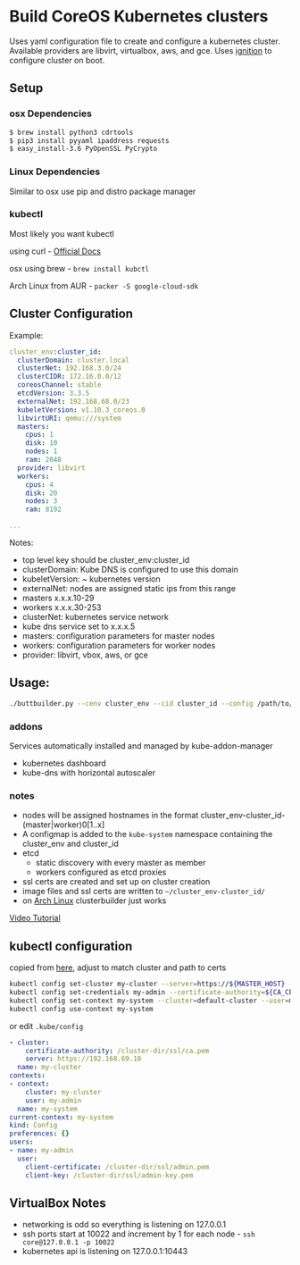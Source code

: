# Build CoreOS Kubernetes clusters

Uses yaml configuration file to create and configure a kubernetes cluster. Available providers are libvirt, virtualbox, aws, and gce. Uses [ignition](https://coreos.com/ignition/docs/latest/) to configure cluster on boot.

## Setup
### osx Dependencies
```sh
$ brew install python3 cdrtools
$ pip3 install pyyaml ipaddress requests
$ easy_install-3.6 PyOpenSSL PyCrypto
```
### Linux Dependencies
Similar to osx use pip and distro package manager

### kubectl
Most likely you want kubectl

using curl - [Official Docs](https://kubernetes.io/docs/user-guide/prereqs/)

osx using brew - `brew install kubctl`

Arch Linux from AUR - `packer -S google-cloud-sdk`

## Cluster Configuration

Example:

```yaml
cluster_env:cluster_id:
  clusterDomain: cluster.local
  clusterNet: 192.168.3.0/24
  clusterCIDR: 172.16.0.0/12
  coreosChannel: stable
  etcdVersion: 3.3.5
  externalNet: 192.168.68.0/23
  kubeletVersion: v1.10.3_coreos.0
  libvirtURI: qemu:///system
  masters:
    cpus: 1
    disk: 10
    nodes: 1
    ram: 2048
  provider: libvirt
  workers:
    cpus: 4
    disk: 20
    nodes: 3
    ram: 8192

...
```
Notes:
*   top level key should be cluster_env:cluster_id
*   clusterDomain: Kube DNS is configured to use this domain
*   kubeletVersion: ~ kubernetes version
*   externalNet: nodes are assigned static ips from this range
  *   masters x.x.x.10-29
  *   workers x.x.x.30-253
*   clusterNet: kubernetes service network
* kube dns service set to x.x.x.5
*   masters: configuration parameters for master nodes
*   workers: configuration parameters for worker nodes
*   provider: libvirt, vbox, aws, or gce


## Usage:

```bash
./buttbuilder.py --cenv cluster_env --cid cluster_id --config /path/to/cluster-config.yaml --buttdir /home/clusters/ build
```

### addons
Services automatically installed and managed by kube-addon-manager
*   kubernetes dashboard
*   kube-dns with horizontal autoscaler

### notes

* nodes will be assigned hostnames in the format cluster_env-cluster_id-(master|worker)0[1..x]
* A configmap is added to the `kube-system` namespace containing the cluster_env and cluster_id
* etcd
  * static discovery with every master as member
  * workers configured as etcd proxies
* ssl certs are created and set up on cluster creation
* image files and ssl certs are written to `~/cluster_env-cluster_id/`
* on [Arch Linux](https://www.archlinux.org/) clusterbuilder just works

[Video Tutorial](https://www.youtube.com/watch?v=dQw4w9WgXcQ)

## kubectl configuration

copied from [here](https://coreos.com/kubernetes/docs/latest/configure-kubectl.html), adjust to match cluster and path to certs


```bash
kubectl config set-cluster my-cluster --server=https://${MASTER_HOST} --certificate-authority=${CA_CERT}
kubectl config set-credentials my-admin --certificate-authority=${CA_CERT} --client-key=${ADMIN_KEY} --client-certificate=${ADMIN_CERT}
kubectl config set-context my-system --cluster=default-cluster --user=my-admin
kubectl config use-context my-system
```

or edit `.kube/config`

```yaml
- cluster:
    certificate-authority: /cluster-dir/ssl/ca.pem
    server: https://192.168.69.10
  name: my-cluster
contexts:
- context:
    cluster: my-cluster
    user: my-admin
  name: my-system
current-context: my-system
kind: Config
preferences: {}
users:
- name: my-admin
  user:
    client-certificate: /cluster-dir/ssl/admin.pem
    client-key: /cluster-dir/ssl/admin-key.pem
```


## VirtualBox Notes
*   networking is odd so everything is listening on 127.0.0.1
*   ssh ports start at 10022 and increment by 1 for each node - `ssh core@127.0.0.1 -p 10022`
*   kubernetes api is listening on 127.0.0.1:10443
